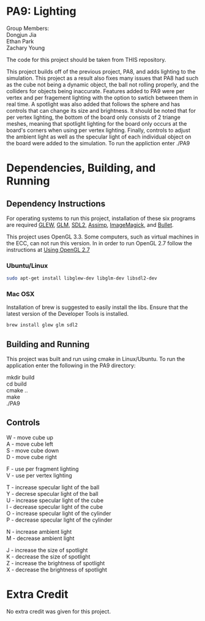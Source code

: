 # PA9: Lighting
Group Members:  
Dongjun Jia  
Ethan Park  
Zachary Young 

The code for this project should be taken from THIS repository. 

This project builds off of the previous project, PA8, and adds lighting to the simulation. This project as a result also fixes many issues that PA8 had such as the cube not being a dynamic object, the ball not rolling properly, and the colliders for objects being inaccurate. Features added to PA9 were per vertex and per fragement lighting with the option to swtich between them in real time. A spotlight was also added that follows the sphere and has controls that can change its size and brightness. It should be noted that for per vertex lighting, the bottom of the board only consists of 2 triange meshes, meaning that spotlight lighting for the board only occurs at the board's corners when using per vertex lighting. Finally, controls to adjust the ambient light as well as the specular light of each individual object on the board were added to the simulation. To run the appliction enter ./PA9

# Dependencies, Building, and Running

## Dependency Instructions
For operating systems to run this project, installation of these six programs are required [GLEW](http://glew.sourceforge.net/), [GLM](http://glm.g-truc.net/0.9.7/index.html), [SDL2](https://wiki.libsdl.org/Tutorials), [Assimp](http://assimp.sourceforge.net/main_downloads.html), [ImageMagick](https://sourceforge.net/projects/imagemagick/), and [Bullet](https://pybullet.org/wordpress/).

This project uses OpenGL 3.3. Some computers, such as virtual machines in the ECC, can not run this version. In in order to run OpenGL 2.7 follow the instructions at [Using OpenGL 2.7](https://github.com/HPC-Vis/computer-graphics/wiki/Using-OpenGL-2.7)

### Ubuntu/Linux
```bash
sudo apt-get install libglew-dev libglm-dev libsdl2-dev
```

### Mac OSX
Installation of brew is suggested to easily install the libs. Ensure that the latest version of the Developer Tools is installed.
```bash
brew install glew glm sdl2
```

## Building and Running
This project was built and run using cmake in Linux/Ubuntu. To run the application enter the following in the PA9 directory:

mkdir build  
cd build  
cmake ..  
make  
./PA9 

## Controls
W	- move cube up  
A	- move cube left  
S	- move cube down  
D	- move cube right  

F 	- use per fragment lighting  
V 	- use per vertex lighting  

T 	- increase specular light of the ball  
Y 	- decrese specular light of the ball  
U 	- increase specular light of the cube  
I 	- decrease specular light of the cube  
O 	- increase specular light of the cylinder  
P 	- decrease specular light of the cylinder  

N 	- increase ambient light  
M 	- decrease ambient light  

J 	- increase the size of spotlight  
K 	- decrease the size of spotlight  
Z 	- increase the brightness of spotlight  
X 	- decrease the brightness of spotlight  

# Extra Credit
No extra credit was given for this project.
